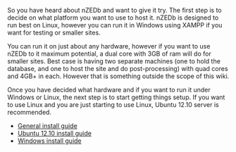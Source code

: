 So you have heard about nZEDb and want to give it try. The first step is to decide on what platform you want to use to host it. nZEDb is designed to run best on Linux, however you can run it in Windows using XAMPP if you want for testing or smaller sites.

You can run it on just about any hardware, however if you want to use nZEDb to it maximum potential, a dual core with 3GB of ram will do for smaller sites. Best case is having two separate machines (one to hold the database, and one to host the site and do post-processing) with quad cores and 4GB+ in each. However that is something outside the scope of this wiki.

Once you have decided what hardware and if you want to run it under Windows or Linux, the next step is to start getting things setup. If you want to use Linux and you are just starting to use Linux, Ubuntu 12.10 server is recommended.

* [General install guide](https://github.com/nZEDb/nZEDb/wiki/General-install-guide)
* [Ubuntu 12.10 install guide](https://github.com/nZEDb/nZEDb/wiki/Ubuntu-12.10-install-guide)
* [Windows install guide](https://github.com/nZEDb/nZEDb/wiki/Windows-install-guide)

